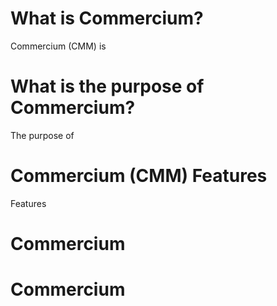 
What is Commercium?
============================
Commercium (CMM) is


What is the purpose of Commercium?
=======================================
The purpose of 




Commercium (CMM) Features
=====================================
Features
# Commercium
# Commercium
